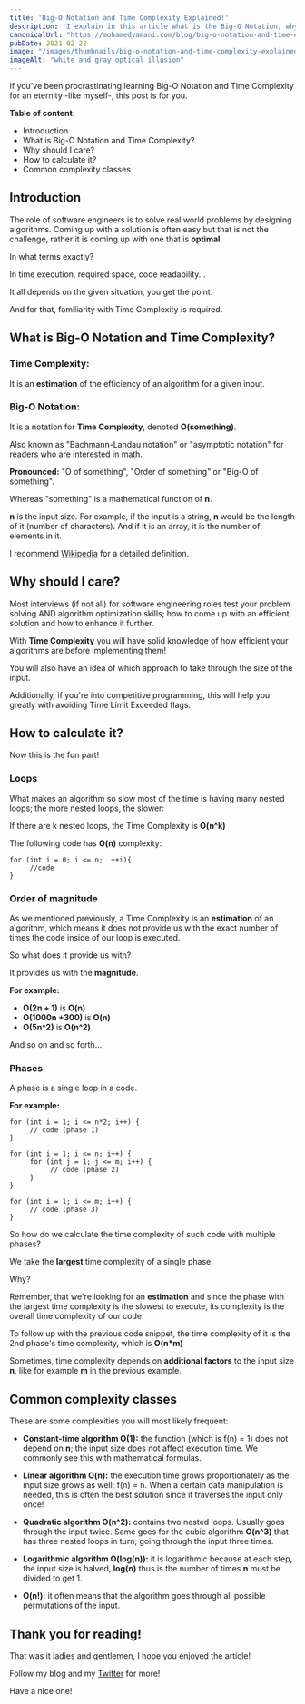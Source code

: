 ```yaml
---
title: 'Big-O Notation and Time Complexity Explained!'
description: 'I explain in this article what is the Big-O Notation, why it is important for engineers and the estimation of some common logic.'
canonicalUrl: "https://mohamedyamani.com/blog/big-o-notation-and-time-complexity-explained/"
pubDate: 2021-02-22
image: "/images/thumbnails/big-o-notation-and-time-complexity-explained.jpg"
imageAlt: "white and gray optical illusion"
---
```


If you've been procrastinating learning Big-O Notation and Time Complexity for an eternity -like myself-, this post is for you.

**Table of content:**

- Introduction
- What is Big-O Notation and Time Complexity?
- Why should I care?
- How to calculate it?
- Common complexity classes

## Introduction

The role of software engineers is to solve real world problems by designing algorithms. Coming up with a solution is often easy but that is not the challenge, rather it is coming up with one that is **optimal**.

In what terms exactly?

In time execution, required space, code readability...

It all depends on the given situation, you get the point.

And for that, familiarity with Time Complexity is required.

## What is Big-O Notation and Time Complexity?

### Time Complexity:

It is an **estimation** of the efficiency of an algorithm for a given input.

### Big-O Notation:

It is a notation for **Time Complexity**, denoted **O(something)**.

Also known as "Bachmann-Landau notation" or "asymptotic notation" for readers who are interested in math.

**Pronounced:** "O of something", "Order of something" or "Big-O of something".

Whereas "something" is a mathematical function of **n**.

**n** is the input size. For example, if the input is a string, **n** would be the length of it (number of characters). And if it is an array, it is the number of elements in it.

I recommend [Wikipedia](https://en.wikipedia.org/wiki/Bachmann-Landau_notation) for a detailed definition.

## Why should I care?

Most interviews (if not all) for software engineering roles test your problem solving AND algorithm optimization skills; how to come up with an efficient solution and how to enhance it further.

With **Time Complexity** you will have solid knowledge of how efficient your algorithms are before implementing them!

You will also have an idea of which approach to take through the size of the input.

Additionally, if you're into competitive programming, this will help you greatly with avoiding Time Limit Exceeded flags.

## How to calculate it?

Now this is the fun part!

### Loops

What makes an algorithm so slow most of the time is having many nested loops; the more nested loops, the slower:

If there are k nested loops, the Time Complexity is **O(n^k)**

The following code has **O(n)** complexity:

```
for (int i = 0; i <= n;  ++i){
     //code
}
```

### Order of magnitude

As we mentioned previously, a Time Complexity is an **estimation** of an algorithm, which means it does not provide us with the exact number of times the code inside of our loop is executed.

So what does it provide us with?

It provides us with the **magnitude**.

**For example:**

- **O(2n + 1)** is **O(n)**
- **O(1000n +300)** is **O(n)**
- **O(5n^2)** is **O(n^2)**

And so on and so forth...

### Phases

A phase is a single loop in a code.

**For example:**

```
for (int i = 1; i <= n*2; i++) {
     // code (phase 1)
}

for (int i = 1; i <= n; i++) {
     for (int j = 1; j <= m; i++) {
          // code (phase 2)
     }
}

for (int i = 1; i <= m; i++) {
     // code (phase 3)
}
```

So how do we calculate the time complexity of such code with multiple phases?

We take the **largest** time complexity of a single phase.

Why?

Remember, that we're looking for an **estimation** and since the phase with the largest time complexity is the slowest to execute, its complexity is the overall time complexity of our code.

To follow up with the previous code snippet, the time complexity of it is the 2nd phase's time complexity, which is **O(n\*m)**

Sometimes, time complexity depends on **additional factors** to the input size **n**, like for example **m** in the previous example.

## Common complexity classes

These are some complexities you will most likely frequent:

- **Constant-time algorithm O(1):** the function (which is f(n) = 1) does not depend on **n**; the input size does not affect execution time. We commonly see this with mathematical formulas.

- **Linear algorithm O(n):** the execution time grows proportionately as the input size grows as well; f(n) = n. When a certain data manipulation is needed, this is often the best solution since it traverses the input only once!

- **Quadratic algorithm O(n^2):** contains two nested loops. Usually goes through the input twice. Same goes for the cubic algorithm **O(n^3)** that has three nested loops in turn; going through the input three times.

- **Logarithmic algorithm O(log(n)):** it is logarithmic because at each step, the input size is halved, **log(n)** thus is the number of times **n** must be divided to get 1.

- **O(n!):** it often means that the algorithm goes through all possible permutations of the input.

## Thank you for reading!

That was it ladies and gentlemen, I hope you enjoyed the article!

Follow my blog and my [Twitter](https://twitter.com/yamanidev) for more!

Have a nice one!
